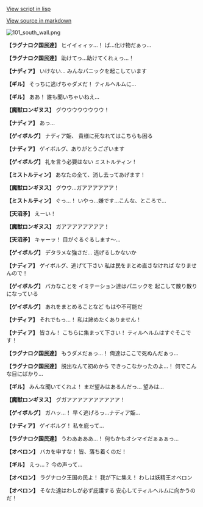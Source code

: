 [View script in lisp](../scripts/100404063.txt)

[View source in markdown](100404063.md)

![101_south_wall.png](../images/backgrounds/101_south_wall.png)

**【ラグナロク国民達】**
ヒイイィィッ…！
ば…化け物だぁっ…

**【ラグナロク国民達】**
助けてっ…助けてくれぇっ…！

**【ナディア】**
いけない…
みんなパニックを起こしています

**【ギル】**
そっちに逃げちゃダメだ！
ティルヘルムに…

**【ギル】**
ああ！
誰も聞いちゃいねえ…

**【魔獣ロンギヌス】**
グウウウウウウウウ！

**【ナディア】**
あっ…

**【ゲイボルグ】**
ナディア姫、
貴様に死なれてはこちらも困る

**【ナディア】**
ゲイボルグ、ありがとうございます

**【ゲイボルグ】**
礼を言う必要はない
ミストルティン！

**【ミストルティン】**
あなたの全て、消し去ってあげます！

**【魔獣ロンギヌス】**
グウウ…ガアアアアアア！

**【ミストルティン】**
ぐっ…！
いやっ…嫌です…こんな、ところで…

**【天沼矛】**
えーい！

**【魔獣ロンギヌス】**
ガアアアアアアアア！

**【天沼矛】**
キャーッ！
目がぐるぐるします～…

**【ゲイボルグ】**
デタラメな強さだ…
逃げるしかないか

**【ナディア】**
ゲイボルグ、逃げて下さい
私は民をまとめ直さなければ
なりませんので！

**【ゲイボルグ】**
バカなことを
イミテーション達はパニックを
起こして散り散りになっている

**【ゲイボルグ】**
あれをまとめることなど
もはや不可能だ

**【ナディア】**
それでもっ…！
私は諦めたくありません！

**【ナディア】**
皆さん！
こちらに集まって下さい！
ティルヘルムはすぐそこです！

**【ラグナロク国民達】**
もうダメだぁっ…！
俺達はここで死ぬんだぁっ…

**【ラグナロク国民達】**
脱出なんて初めから
できっこなかったのよ…！
何でこんな目にばかり…

**【ギル】**
みんな聞いてくれよ！
まだ望みはあるんだっ…
望みは…

**【魔獣ロンギヌス】**
グガアアアアアアアアアア！

**【ゲイボルグ】**
ガハッ…！
早く逃げろっ…ナディア姫…

**【ナディア】**
ゲイボルグ！
私を庇って…

**【ラグナロク国民達】**
うわああああ…！
何もかもオシマイだぁぁぁっ…

**【オベロン】**
バカを申すな！
皆、落ち着くのだ！

**【ギル】**
えっ…？
今の声って…

**【オベロン】**
ラグナロク王国の民よ！
我が下に集え！
わしは妖精王オベロン

**【オベロン】**
そなた達はわしが必ず庇護する
安心してティルヘルムに向かうのだ！
